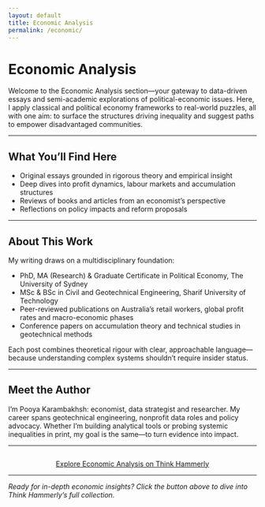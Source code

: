 ```yaml
---
layout: default
title: Economic Analysis
permalink: /economic/
---
```



# Economic Analysis

Welcome to the Economic Analysis section—your gateway to data-driven essays and semi-academic explorations of political-economic issues. Here, I apply classical and political economy frameworks to real-world puzzles, all with one aim: to surface the structures driving inequality and suggest paths to empower disadvantaged communities.

---

## What You’ll Find Here

- Original essays grounded in rigorous theory and empirical insight  
- Deep dives into profit dynamics, labour markets and accumulation structures  
- Reviews of books and articles from an economist’s perspective  
- Reflections on policy impacts and reform proposals  

---

## About This Work

My writing draws on a multidisciplinary foundation:

- PhD, MA (Research) & Graduate Certificate in Political Economy, The University of Sydney  
- MSc & BSc in Civil and Geotechnical Engineering, Sharif University of Technology  
- Peer-reviewed publications on Australia’s retail workers, global profit rates and macro-economic phases  
- Conference papers on accumulation theory and technical studies in geotechnical methods  

Each post combines theoretical rigour with clear, approachable language—because understanding complex systems shouldn’t require insider status.

---

## Meet the Author

I’m Pooya Karambakhsh: economist, data strategist and researcher. My career spans geotechnical engineering, nonprofit data roles and policy advocacy. Whether I’m building analytical tools or probing systemic inequalities in print, my goal is the same—to turn evidence into impact.

---

<div style="margin-top: 2em; text-align: center;">
  <a href="https://thinkhammerly.wordpress.com" class="button">Explore Economic Analysis on Think Hammerly</a>
</div>

---

*Ready for in-depth economic insights? Click the button above to dive into Think Hammerly’s full collection.*
